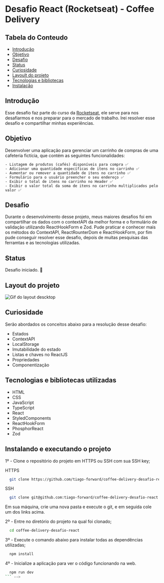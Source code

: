 # Desafio React (Rocketseat) - Coffee Delivery

## Tabela do Conteudo

<ul>
  <li><a href="#introdução">Introdução</a></li>
  <li><a href="#objetivo">Objetivo</a></li>
  <li><a href="#desafio">Desafio</a></li>
  <li><a href="#status">Status</a></li>
  <li><a href="#curiosidade">Curiosidade</a></li>
  <li><a href="#layout-do-projeto">Layoult do projeto</a></li>
  <li><a href="#tecnologias-e-bibliotecas-utilizadas">Tecnologias e bibliotecas</a></li>
  <li><a href="#instalando-e-executando-o-projeto">Instalação</a></li>
</ul>

## Introdução

Esse desafio faz parte do curso da [Rocketseat](https://www.rocketseat.com.br/), ele serve para nos desafiarmos e nos preparar para o mercado de trabalho. Irei resolver esse desafio e compartilhar minhas experiências.

## Objetivo

Desenvolver uma aplicação para gerenciar um carrinho de compras de uma cafeteria fictícia, que contém as seguintes funcionalidades:

    - Listagem de produtos (cafés) disponíveis para compra ✅
    - Adicionar uma quantidade específicas de itens no carrinho ✅
    - Aumentar ou remover a quantidade de itens no carrinho ✅
    - Formulário para o usuário preencher o seu endereço ✅
    - Exibir o total de itens no carrinho no Header ✅
    - Exibir o valor total da soma de itens no carrinho multiplicados pelo valor ✅

## Desafio

Durante o desenvolvimento desse projeto, meus maiores desafios foi em compartilhar os dados com o contextAPI da melhor forma e o formulário de validação utilizando ReactHookForm e Zod. Pude praticar e conhecer mais os métodos do ContextAPI, ReactRounterDom e ReactHookForm, por fim pude conseguir resolver esse desafio, depois de muitas pesquisas das ferramtas e as tecnologias utilizadas.

## Status

Desafio iniciado. 🥰

## Layout do projeto

<img src="./src/assets/projetct-coffee-delivery-layout.gif" alt="Gif do layout descktop">

## Curiosidade

Serão abordados os conceitos abaixo para a resolução desse desafio:

- Estados
- ContextAPI
- LocalStorage
- Imutabilidade do estado
- Listas e chaves no ReactJS
- Propriedades
- Componentização

## Tecnologias e bibliotecas utilizadas

- HTML
- CSS
- JavaScript
- TypeScript
- React
- StyledComponents
- ReactHookForm
- PhosphorReact
- Zod

## Instalando e executando o projeto

1º - Clone o repositório do projeto em HTTPS ou SSH com sua SSH key;

HTTPS
```bash
  git clone https://github.com/tiago-forward/coffee-delivery-desafio-react.git
```

SSH
```bash
  git clone git@github.com:tiago-forward/coffee-delivery-desafio-react.git
```

Em sua máquina, crie uma nova pasta e execute o git, e em seguida cole um dos links acima.
<br>

2º - Entre no diretório do projeto na qual foi clonado;

```bash
  cd coffee-delivery-desafio-react
```

3º - Execute o comando abaixo para instalar todas as dependências utilizadas;

```bash
  npm install
```

4º - Inicialize a aplicação para ver o código funcionando na web.

```bash
  npm run dev
``` -->